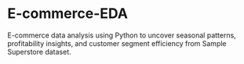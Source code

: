 # E-commerce-EDA
E-commerce data analysis using Python to uncover seasonal patterns, profitability insights, and customer segment efficiency from Sample Superstore dataset.
